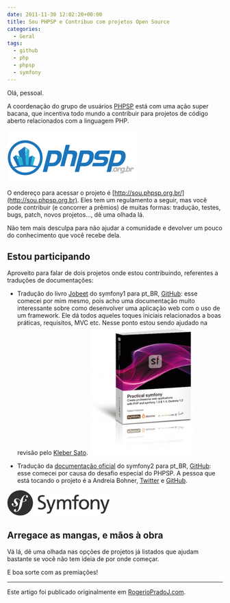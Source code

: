 ```yaml
---
date: 2011-11-30 12:02:20+00:00
title: Sou PHPSP e Contribuo com projetos Open Source
categories:
  - Geral
tags:
  - github
  - php
  - phpsp
  - symfony
---
```


Olá, pessoal.

A coordenação do grupo de usuários [PHPSP](http://phpsp.org.br) está com uma ação super bacana, que incentiva todo mundo a contribuir para projetos de código aberto relacionados com a linguagem PHP.

![PHPSP Logo](assets/images/2011/11/logo-phpsp.png)

O endereço para acessar o projeto é [http://sou.phpsp.org.br/](http://sou.phpsp.org.br). Eles tem um regulamento a seguir, mas você pode contribuir (e concorrer a prêmios) de muitas formas: tradução, testes, bugs, patch, novos projetos..., dê uma olhada lá.

Não tem mais desculpa para não ajudar a comunidade e devolver um pouco do conhecimento que você recebe dela.

## Estou participando

Aproveito para falar de dois projetos onde estou contribuindo, referentes a traduções de documentações:

- Tradução do livro [Jobeet](http://www.symfony-project.org/jobeet/1_4/Doctrine/pt_BR/) do symfony1 para pt_BR, [GitHub](https://github.com/rogeriopradoj/symfony1-docs): esse comecei por mim mesmo, pois acho uma documentação muito interessante sobre como desenvolver uma aplicação web com o uso de um framework. Ele dá todos aqueles toques iniciais relacionados a boas práticas, requisitos, MVC etc. Nesse ponto estou sendo ajudado na revisão pelo [Kleber Sato](https://github.com/kleberhs007). ![Jobeet Symfony 1](assets/images/2011/11/livro-jobeet-242x300.jpg)

- Tradução da [documentação oficial](http://symfony.com/doc/current/) do symfony2 para pt_BR, [GitHub](https://github.com/rogeriopradoj/symfony-docs-pt-BR): esse comecei por causa do desafio especial do PHPSP. A pessoa que está tocando o projeto é a Andreia Bohner, [Twitter](http://twitter.com/andreiabohner) e [GitHub](https://github.com/andreia).

![](assets/images/2011/11/logo_symfony_header.png)

## Arregace as mangas, e mãos à obra

Vá lá, dê uma olhada nas opções de projetos já listados que ajudam bastante se você não tem ideia de por onde começar.

E boa sorte com as premiações!

---

Este artigo foi publicado originalmente em [RogerioPradoJ.com](http://rogeriopradoj.com).
